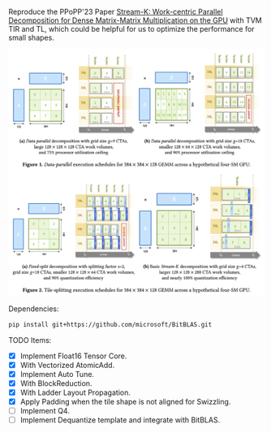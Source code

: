 Reproduce the PPoPP'23 Paper [Stream-K: Work-centric Parallel Decomposition for Dense Matrix-Matrix Multiplication on the GPU](http://arxiv.org/abs/2301.03598) with TVM TIR and TL, which could be helpful for us to optimize the performance for small shapes.

![example](./figures/image.png)

Dependencies:

```bash
pip install git+https://github.com/microsoft/BitBLAS.git
```

TODO Items:
- [x] Implement Float16 Tensor Core.
- [x] With Vectorized AtomicAdd.
- [x] Implement Auto Tune.
- [x] With BlockReduction.
- [x] With Ladder Layout Propagation.
- [x] Apply Padding when the tile shape is not aligned for Swizzling.
- [ ] Implement Q4.
- [ ] Implement Dequantize template and integrate with BitBLAS.
